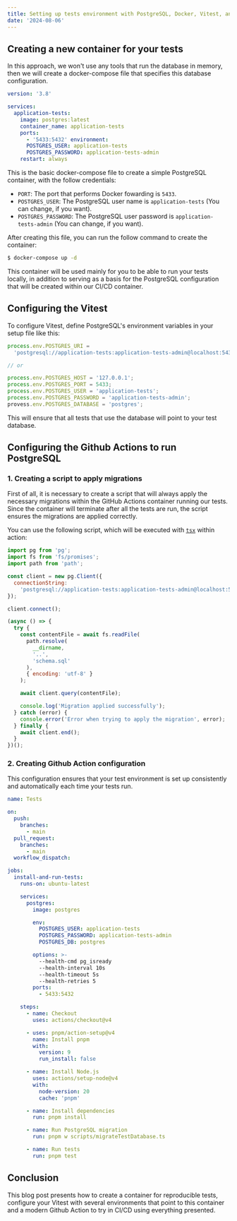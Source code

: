 ```yaml
---
title: Setting up tests environment with PostgreSQL, Docker, Vitest, and GitHub Actions
date: '2024-08-06'
---
```


## Creating a new container for your tests

In this approach, we won't use any tools that run the database in memory, then we will create a docker-compose file that specifies
this database configuration.

```yaml
version: '3.8'

services:
  application-tests:
    image: postgres:latest
    container_name: application-tests
    ports:
      - '5433:5432' environment:
      POSTGRES_USER: application-tests
      POSTGRES_PASSWORD: application-tests-admin
    restart: always
```

This is the basic docker-compose file to create a simple PostgreSQL container, with the follow credentials:

- `PORT`: The port that performs Docker fowarding is `5433`.
- `POSTGRES_USER`: The PostgreSQL user name is `application-tests` (You can change, if you want).
- `POSTGRES_PASSWORD`: The PostgreSQL user password is `application-tests-admin` (You can change, if you want).

After creating this file, you can run the follow command to create the container:

```sh
$ docker-compose up -d
```

This container will be used mainly for you to be able to run your tests locally, in addition to serving as a basis for the
PostgreSQL configuration that will be created within our CI/CD container.

## Configuring the Vitest

To configure Vitest, define PostgreSQL's environment variables in your setup file like this:

```js
process.env.POSTGRES_URI =
  'postgresql://application-tests:application-tests-admin@localhost:5433/postgres';

// or

process.env.POSTGRES_HOST = '127.0.0.1';
process.env.POSTGRES_PORT = 5433;
process.env.POSTGRES_USER = 'application-tests';
process.env.POSTGRES_PASSWORD = 'application-tests-admin';
provess.env.POSTGRES_DATABASE = 'postgres';
```

This will ensure that all tests that use the database will point to your test database.

## Configuring the Github Actions to run PostgreSQL

### 1. Creating a script to apply migrations

First of all, it is necessary to create a script that will always apply the necessary migrations within the GitHub Actions container running our tests. Since the container will terminate after all the tests are run, the script ensures the migrations are applied correctly.

You can use the following script, which will be executed with [`tsx`](https://github.com/privatenumber/tsx) within action:

```js
import pg from 'pg';
import fs from 'fs/promises';
import path from 'path';

const client = new pg.Client({
  connectionString:
    'postgresql://application-tests:application-tests-admin@localhost:5433/postgres';
});

client.connect();

(async () => {
  try {
    const contentFile = await fs.readFile(
      path.resolve(
        __dirname,
        '..',
        'schema.sql'
      ),
      { encoding: 'utf-8' }
    );

    await client.query(contentFile);

    console.log('Migration applied successfully');
  } catch (error) {
    console.error('Error when trying to apply the migration', error);
  } finally {
    await client.end();
  }
})();
```

### 2. Creating Github Action configuration

This configuration ensures that your test environment is set up consistently and automatically each time your tests run.

```yaml
name: Tests

on:
  push:
    branches:
      - main
  pull_request:
    branches:
      - main
  workflow_dispatch:

jobs:
  install-and-run-tests:
    runs-on: ubuntu-latest

    services:
      postgres:
        image: postgres

        env:
          POSTGRES_USER: application-tests
          POSTGRES_PASSWORD: application-tests-admin
          POSTGRES_DB: postgres

        options: >-
          --health-cmd pg_isready
          --health-interval 10s
          --health-timeout 5s
          --health-retries 5
        ports:
          - 5433:5432

    steps:
      - name: Checkout
        uses: actions/checkout@v4

      - uses: pnpm/action-setup@v4
        name: Install pnpm
        with:
          version: 9
          run_install: false

      - name: Install Node.js
        uses: actions/setup-node@v4
        with:
          node-version: 20
          cache: 'pnpm'

      - name: Install dependencies
        run: pnpm install

      - name: Run PostgreSQL migration
        run: pnpm w scripts/migrateTestDatabase.ts

      - name: Run tests
        run: pnpm test
```

## Conclusion

This blog post presents how to create a container for reproducible tests, configure your Vitest with several environments that point to this
container and a modern Github Action to try in CI/CD using everything presented.
